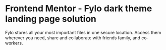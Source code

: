 # Frontend Mentor - Fylo dark theme landing page solution

Fylo stores all your most important files in one secure location. Access them wherever you need, share and collaborate with friends family, and co-workers.
